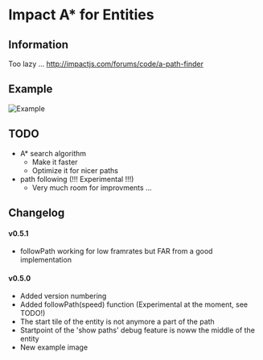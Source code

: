 # Impact A* for Entities

## Information
Too lazy ...
http://impactjs.com/forums/code/a-path-finder

## Example
![Example](/hurik/impact-astar-for-entities/raw/master/example.png)

## TODO
* A* search algorithm
    * Make it faster
    * Optimize it for nicer paths
* path following (!!! Experimental !!!)
    * Very much room for improvments ...

## Changelog
#### v0.5.1
* followPath working for low framrates but FAR from a good implementation

#### v0.5.0
* Added version numbering
* Added followPath(speed) function (Experimental at the moment, see TODO!)
* The start tile of the entity is not anymore a part of the path
* Startpoint of the 'show paths' debug feature is noww the middle of the entity
* New example image